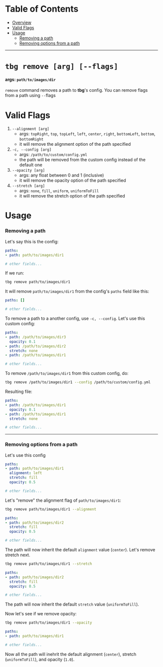 # Table of Contents
- [Overview](#tbg-remove-[arg])
- [Valid Flags](#valid-flags)
- [Usage](#usage)
    - [Removing a path](#removing-a-path)
    - [Removing options from a path](#removing-options-from-a-path)
---

# `tbg remove [arg] [--flags]`
#### args: `path/to/images/dir`
`remove` command removes a path to **tbg**'s config.
You can remove flags from a path using `--`flags

# Valid Flags
1. `--alignment [arg]`
    - args: `topRight`, `top`, `topLeft`, `left`, `center`, `right`,
    `bottomLeft`, `bottom`, `bottomRight`
    - it will remove the alignment option of the path specified
2. `-c, --config [arg]`
    - args: `/path/to/custom/config.yml`
    - the path will be removed from the custom config instead of the default
    one
3. `--opacity [arg]`
    - args: any float between 0 and 1 (inclusive)
    - it will remove the opacity option of the path specified
4. `--stretch [arg]`
    - args: `none`, `fill`, `uniform`, `uniformToFill`
    - it will remove the stretch option of the path specified

# Usage
### Removing a path
Let's say this is the config:
```yml
paths:
- path: path/to/images/dir1

# other fields...
```
If we run:
```bash
tbg remove path/to/images/dir1
```
It will remove `path/to/images/dir1` from the config's `paths`
field like this:
```yml
paths: []

# other fields...
```

To remove a path to a another config, use `-c, --config`. Let's use this custom
config:
```yml
paths:
- path: /path/to/images/dir3
  opacity: 0.1
- path: /path/to/images/dir2
  stretch: none
- path: /path/to/images/dir1

# other fields...
```
To remove `/path/to/images/dir1` from this custom config, do:
```bash
tbg remove /path/to/images/dir1 --config /path/to/custom/config.yml
```
Resulting file:
```yml
paths:
- path: /path/to/images/dir1
  opacity: 0.1
- path: /path/to/images/dir1
  stretch: none

# other fields...
```
---
### Removing options from a path
Let's use this config
```yml
paths:
- path: path/to/images/dir1
  alignment: left
  stretch: fill
  opacity: 0.5

# other fields...
```
Let's "remove" the alignment flag of `path/to/images/dir1`:
```bash
tbg remove path/to/images/dir1 --alignment
```
```yml
paths:
- path: path/to/images/dir2 
  stretch: fill
  opacity: 0.5

# other fields...
```
The path will now inherit the default `alignment` value (`center`).
Let's remove stretch next.
```bash
tbg remove path/to/images/dir1 --stretch
```
```yml
paths:
- path: path/to/images/dir2 
  stretch: fill
  opacity: 0.5

# other fields...
```
The path will now inherit the default `stretch` value (`uniformToFill`).

Now let's see if we remove opacity:
```bash
tbg remove path/to/images/dir1 --opacity
```
```yml
paths:
- path: path/to/images/dir1

# other fields...
```
Now all the path will inehrit the default alignment (`center`), stretch
(`uniformToFill`), and opacity (`1.0`).
